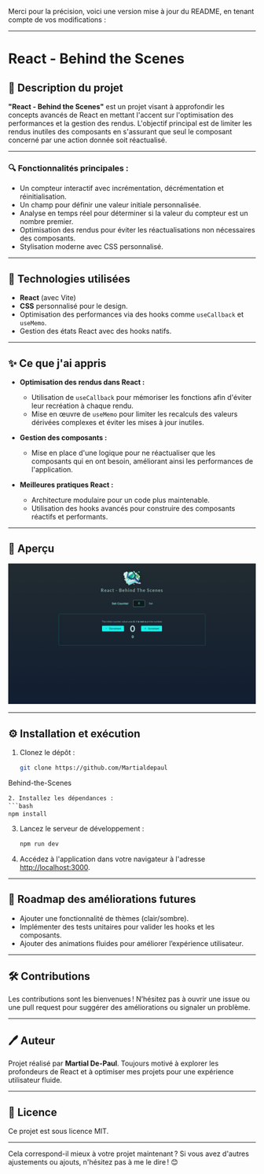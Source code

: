 Merci pour la précision, voici une version mise à jour du README, en tenant compte de vos modifications :

---

# **React - Behind the Scenes**

## 🎯 **Description du projet**

**"React - Behind the Scenes"** est un projet visant à approfondir les concepts avancés de React en mettant l'accent sur l'optimisation des performances et la gestion des rendus. L'objectif principal est de limiter les rendus inutiles des composants en s'assurant que seul le composant concerné par une action donnée soit réactualisé.

---

### 🔍 **Fonctionnalités principales :**
- Un compteur interactif avec incrémentation, décrémentation et réinitialisation.
- Un champ pour définir une valeur initiale personnalisée.
- Analyse en temps réel pour déterminer si la valeur du compteur est un nombre premier.
- Optimisation des rendus pour éviter les réactualisations non nécessaires des composants.
- Stylisation moderne avec CSS personnalisé.

---

## 🚀 **Technologies utilisées**

- **React** (avec Vite)
- **CSS** personnalisé pour le design.
- Optimisation des performances via des hooks comme `useCallback` et `useMemo`.
- Gestion des états React avec des hooks natifs.

---

## ✨ **Ce que j'ai appris**

- **Optimisation des rendus dans React :**
  - Utilisation de `useCallback` pour mémoriser les fonctions afin d'éviter leur recréation à chaque rendu.
  - Mise en œuvre de `useMemo` pour limiter les recalculs des valeurs dérivées complexes et éviter les mises à jour inutiles.

- **Gestion des composants :**
  - Mise en place d'une logique pour ne réactualiser que les composants qui en ont besoin, améliorant ainsi les performances de l'application.

- **Meilleures pratiques React :**
  - Architecture modulaire pour un code plus maintenable.
  - Utilisation des hooks avancés pour construire des composants réactifs et performants.

---

## 📸 **Aperçu**

![Aperçu du Projet](./src/assets/img.png)

---

## ⚙️ **Installation et exécution**

1. Clonez le dépôt :
   ```bash
   git clone https://github.com/Martialdepaul
Behind-the-Scenes
   ```
2. Installez les dépendances :
   ```bash
   npm install
   ```
3. Lancez le serveur de développement :
   ```bash
   npm run dev
   ```
4. Accédez à l'application dans votre navigateur à l'adresse [http://localhost:3000](http://localhost:3000).

---

## 📄 **Roadmap des améliorations futures**

- Ajouter une fonctionnalité de thèmes (clair/sombre).
- Implémenter des tests unitaires pour valider les hooks et les composants.
- Ajouter des animations fluides pour améliorer l’expérience utilisateur.

---

## 🛠 **Contributions**

Les contributions sont les bienvenues ! N’hésitez pas à ouvrir une issue ou une pull request pour suggérer des améliorations ou signaler un problème.

---

## 🖊 **Auteur**

Projet réalisé par **Martial De-Paul**. Toujours motivé à explorer les profondeurs de React et à optimiser mes projets pour une expérience utilisateur fluide.

---

## 📜 **Licence**

Ce projet est sous licence MIT.

---

Cela correspond-il mieux à votre projet maintenant ? Si vous avez d'autres ajustements ou ajouts, n'hésitez pas à me le dire ! 😊
